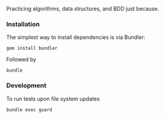Practicing algorithms, data structures, and BDD just because.

### Installation
The simplest way to install dependencies is via Bundler:

`gem install bundler`

Followed by

`bundle`

### Development
To run tests upon file system updates

`bundle exec guard`
